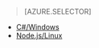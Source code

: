> [AZURE.SELECTOR]
- [C#/Windows](../articles/iot-hub/iot-hub-device-management-get-started.md)
- [Node.js/Linux](../articles/iot-hub/iot-hub-device-management-get-started-node.md)



<!--HONumber=ago16_HO4-->


